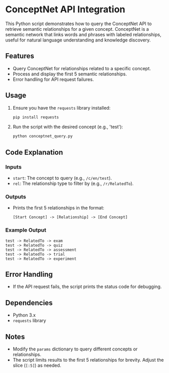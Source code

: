 # ConceptNet API Integration

This Python script demonstrates how to query the ConceptNet API to retrieve semantic relationships for a given concept. ConceptNet is a semantic network that links words and phrases with labeled relationships, useful for natural language understanding and knowledge discovery.

## Features
- Query ConceptNet for relationships related to a specific concept.
- Process and display the first 5 semantic relationships.
- Error handling for API request failures.

## Usage
1. Ensure you have the `requests` library installed:
   ```bash
   pip install requests
   ```
2. Run the script with the desired concept (e.g., 'test'):
   ```python
   python conceptnet_query.py
   ```

## Code Explanation
### Inputs
- `start`: The concept to query (e.g., `/c/en/test`).
- `rel`: The relationship type to filter by (e.g., `/r/RelatedTo`).

### Outputs
- Prints the first 5 relationships in the format:
  ```
  [Start Concept] -> [Relationship] -> [End Concept]
  ```

### Example Output
```
test -> RelatedTo -> exam
test -> RelatedTo -> quiz
test -> RelatedTo -> assessment
test -> RelatedTo -> trial
test -> RelatedTo -> experiment
```

## Error Handling
- If the API request fails, the script prints the status code for debugging.

## Dependencies
- Python 3.x
- `requests` library

## Notes
- Modify the `params` dictionary to query different concepts or relationships.
- The script limits results to the first 5 relationships for brevity. Adjust the slice (`[:5]`) as needed.